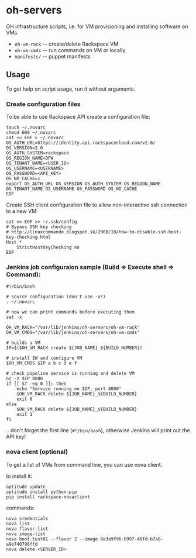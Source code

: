 # oh-servers

OH infrastructure scripts, i.e. for VM provisioning and installing software on VMs.

* `oh-vm-rack` -- create/delete Rackspace VM
* `oh-vm-cmds` -- run commands on VM or locally
* `manifests/` -- puppet manifests

## Usage

To get help on script usage, run it without arguments.

### Create configuration files

To be able to use Rackspace API create a configuration file:

    touch ~/.novarc
    chmod 600 ~/.novarc
    cat << EOF > ~/.novarc
    OS_AUTH_URL=https://identity.api.rackspacecloud.com/v2.0/
    OS_VERSION=2.0
    OS_AUTH_SYSTEM=rackspace
    OS_REGION_NAME=DFW
    OS_TENANT_NAME=<USER_ID>
    OS_USERNAME=<USERNAME>
    OS_PASSWORD=<API_KEY>
    OS_NO_CACHE=1
    export OS_AUTH_URL OS_VERSION OS_AUTH_SYSTEM OS_REGION_NAME OS_TENANT_NAME OS_USERNAME OS_PASSWORD OS_NO_CACHE
    EOF

Create SSH client configuration file to allow non-interactive ssh connection to a new VM:

    cat << EOF >> ~/.ssh/config
    # Bypass SSH key checking
    # http://linuxcommando.blogspot.sk/2008/10/how-to-disable-ssh-host-key-checking.html
    Host *
        StrictHostKeyChecking no
    EOF

### Jenkins job configuraion sample (Build => Execute shell => Command):

    #!/bin/bash

    # source configuration (don't use -x!)
    . ~/.novarc

    # now we can print commands before executing them
    set -x

    OH_VM_RACK="/var/lib/jenkins/oh-servers/oh-vm-rack"
    OH_VM_CMDS="/var/lib/jenkins/oh-servers/oh-vm-cmds"

    # builds a VM
    IP=$($OH_VM_RACK create ${JOB_NAME}_${BUILD_NUMBER})
    
    # install SW and configure VM
    $OH_VM_CMDS $IP a b c d e f

    # check pipeline service is running and delete VM
    nc -z $IP 8080
    if [[ $? -eq 0 ]]; then
        echo "Service running on $IP, port 8080"
        $OH_VM_RACK delete ${JOB_NAME}_${BUILD_NUMBER}
        exit 0
    else
        $OH_VM_RACK delete ${JOB_NAME}_${BUILD_NUMBER}
        exit 1
    fi

.. don't forget the first line (`#!/bin/bash`), otherwise Jenkins will print out the API key!

### nova client (optional)

To get a list of VMs from command line, you can use nova client.

to install it:

    aptitude update
    aptitude install python-pip
    pip install rackspace-novaclient

commands:

    nova credentials
    nova list
    nova flavor-list
    nova image-list
    nova boot test01 --flavor 2 --image 8a3a9f96-b997-46fd-b7a8-a9e740796ffd
    nova delete <SERVER_ID>
